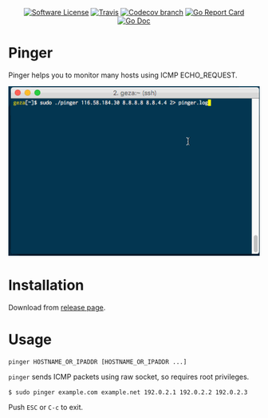 <p align="center">
  <!-- a href="https://github.com/hirose31/pinger/releases/latest"><img alt="Release" src="https://img.shields.io/github/release/hirose31/pinger.svg?style=flat-square"></a -->
  <a href="/LICENSE.md"><img alt="Software License" src="https://img.shields.io/badge/license-MIT-brightgreen.svg?style=flat-square"></a>
  <a href="https://travis-ci.org/hirose31/pinger"><img alt="Travis" src="https://img.shields.io/travis/hirose31/pinger.svg?style=flat-square"></a>
  <a href="https://codecov.io/gh/hirose31/pinger"><img alt="Codecov branch" src="https://img.shields.io/codecov/c/github/hirose31/pinger/master.svg?style=flat-square"></a>
  <a href="https://goreportcard.com/report/github.com/hirose31/pinger"><img alt="Go Report Card" src="https://goreportcard.com/badge/github.com/hirose31/pinger?style=flat-square"></a>
  <a href="http://godoc.org/github.com/hirose31/pinger"><img alt="Go Doc" src="https://img.shields.io/badge/godoc-reference-blue.svg?style=flat-square"></a>
</p>

# Pinger

Pinger helps you to monitor many hosts using ICMP ECHO_REQUEST.

<p align="center">
  <img src="./doc/pinger.gif">
</p>

# Installation

Download from [release page](https://github.com/hirose31/pinger/releases).

# Usage

```
pinger HOSTNAME_OR_IPADDR [HOSTNAME_OR_IPADDR ...]
```

`pinger` sends ICMP packets using raw socket, so requires root privileges.

```
$ sudo pinger example.com example.net 192.0.2.1 192.0.2.2 192.0.2.3 
```

Push `ESC` or `C-c` to exit.

